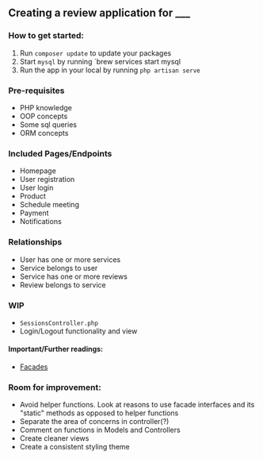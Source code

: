 ## Creating a review application for ___

### How to get started:
1. Run `composer update` to update your packages
2. Start `mysql` by running `brew services start mysql
3. Run the app in your local by running `php artisan serve`

### Pre-requisites
- PHP knowledge
- OOP concepts
- Some sql queries
- ORM concepts

### Included Pages/Endpoints
- Homepage
- User registration
- User login
- Product
- Schedule meeting
- Payment
- Notifications

### Relationships
- User has one or more services
- Service belongs to user
- Service has one or more reviews
- Review belongs to service

### WIP
- `SessionsController.php`
- Login/Logout functionality and view

#### Important/Further readings:
- [Facades](https://laravel.com/docs/5.7/facades)

### Room for improvement:
- Avoid helper functions. Look at reasons to use facade interfaces and its "static" methods as opposed to helper functions
- Separate the area of concerns in controller(?)
- Comment on functions in Models and Controllers
- Create cleaner views
- Create a consistent styling theme